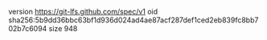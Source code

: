 version https://git-lfs.github.com/spec/v1
oid sha256:5b9dd36bbc63bf1d936d024ad4ae87acf287def1ced2eb839fc8bb702b7c6094
size 948
